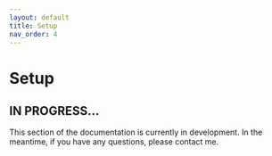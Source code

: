 ```yaml
---
layout: default
title: Setup
nav_order: 4
---
```


# Setup

<!-- GETTING STARTED -->
## IN PROGRESS...

This section of the documentation is currently in development. In the meantime, if you have any questions, please contact me.